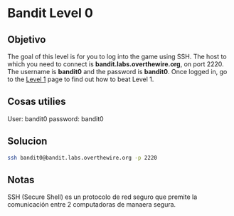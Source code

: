 # Bandit Level 0

## Objetivo
The goal of this level is for you to log into the game using SSH. The host to which you need to connect is **bandit.labs.overthewire.org**, on port 2220. The username is **bandit0** and the password is **bandit0**. Once logged in, go to the [Level 1](https://overthewire.org/wargames/bandit/bandit1.html) page to find out how to beat Level 1.

## Cosas utilies
User: bandit0
password: bandit0

## Solucion

``` bash
ssh bandit0@bandit.labs.overthewire.org -p 2220
```

## Notas
SSH (Secure Shell) es un protocolo de red seguro que premite la comunicación entre 2 computadoras de manaera segura.

